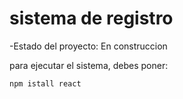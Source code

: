 <h1>sistema de registro</h1>

-Estado del proyecto: En construccion

para ejecutar el sistema, debes poner:

```npm istall react```
